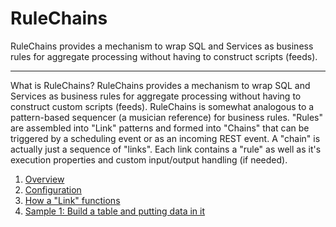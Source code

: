 RuleChains
==========

RuleChains provides a mechanism to wrap SQL and Services as business rules for aggregate processing without having
to construct scripts (feeds).

___
What is RuleChains? RuleChains provides a mechanism to wrap SQL and Services as business rules for aggregate processing without having to construct custom scripts (feeds). RuleChains is somewhat analogous to a pattern-based sequencer (a musician reference) for business rules. "Rules" are assembled into "Link" patterns and formed into "Chains" that can be triggered by a scheduling event or as an incoming REST event. A "chain" is actually just a sequence of "links". Each link contains a "rule" as well as it's execution properties and custom input/output handling (if needed).

1. [Overview](../../wiki/Overview)
2. [Configuration](../../wiki/Configuration)
3. [How a "Link" functions](../../wiki/How-a-"Link"-functions)
4. [Sample 1: Build a table and putting data in it](../../wiki/Sample-1:-Build-a-table-and-putting-data-in-it)
